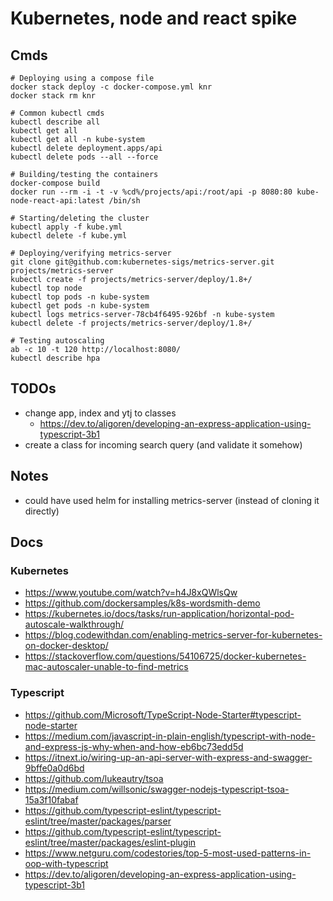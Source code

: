 # Kubernetes, node and react spike

## Cmds

```
# Deploying using a compose file
docker stack deploy -c docker-compose.yml knr
docker stack rm knr

# Common kubectl cmds
kubectl describe all
kubectl get all
kubectl get all -n kube-system
kubectl delete deployment.apps/api
kubectl delete pods --all --force

# Building/testing the containers
docker-compose build
docker run --rm -i -t -v %cd%/projects/api:/root/api -p 8080:80 kube-node-react-api:latest /bin/sh

# Starting/deleting the cluster
kubectl apply -f kube.yml
kubectl delete -f kube.yml

# Deploying/verifying metrics-server
git clone git@github.com:kubernetes-sigs/metrics-server.git projects/metrics-server
kubectl create -f projects/metrics-server/deploy/1.8+/
kubectl top node
kubectl top pods -n kube-system
kubectl get pods -n kube-system
kubectl logs metrics-server-78cb4f6495-926bf -n kube-system
kubectl delete -f projects/metrics-server/deploy/1.8+/

# Testing autoscaling
ab -c 10 -t 120 http://localhost:8080/
kubectl describe hpa
```

## TODOs

- change app, index and ytj to classes
  - https://dev.to/aligoren/developing-an-express-application-using-typescript-3b1
- create a class for incoming search query (and validate it somehow)

## Notes

- could have used helm for installing metrics-server (instead of cloning it directly)

## Docs

### Kubernetes

- https://www.youtube.com/watch?v=h4J8xQWlsQw
- https://github.com/dockersamples/k8s-wordsmith-demo
- https://kubernetes.io/docs/tasks/run-application/horizontal-pod-autoscale-walkthrough/
- https://blog.codewithdan.com/enabling-metrics-server-for-kubernetes-on-docker-desktop/
- https://stackoverflow.com/questions/54106725/docker-kubernetes-mac-autoscaler-unable-to-find-metrics

### Typescript

- https://github.com/Microsoft/TypeScript-Node-Starter#typescript-node-starter
- https://medium.com/javascript-in-plain-english/typescript-with-node-and-express-js-why-when-and-how-eb6bc73edd5d
- https://itnext.io/wiring-up-an-api-server-with-express-and-swagger-9bffe0a0d6bd
- https://github.com/lukeautry/tsoa
- https://medium.com/willsonic/swagger-nodejs-typescript-tsoa-15a3f10fabaf
- https://github.com/typescript-eslint/typescript-eslint/tree/master/packages/parser
- https://github.com/typescript-eslint/typescript-eslint/tree/master/packages/eslint-plugin
- https://www.netguru.com/codestories/top-5-most-used-patterns-in-oop-with-typescript
- https://dev.to/aligoren/developing-an-express-application-using-typescript-3b1
